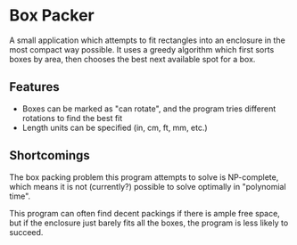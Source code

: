 # Box Packer

A small application which attempts to fit rectangles into an enclosure in the most compact way possible.
It uses a greedy algorithm which first sorts boxes by area, then chooses the best next available spot for a box.

## Features
* Boxes can be marked as "can rotate", and the program tries different rotations to find the best fit
* Length units can be specified (in, cm, ft, mm, etc.)

## Shortcomings
The box packing problem this program attempts to solve is NP-complete,
which means it is not (currently?) possible to solve optimally in "polynomial time".

This program can often find decent packings if there is ample free space,
but if the enclosure just barely fits all the boxes, the program is less likely to succeed.